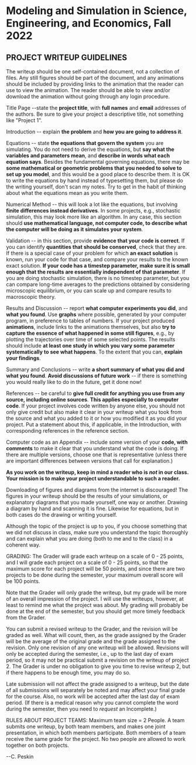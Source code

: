 # Modeling and Simulation in Science, Engineering, and Economics, Fall 2022

## PROJECT WRITEUP GUIDELINES

The writeup should be one self-contained document, not a collection of files.
Any still figures should be part of the document, and any animations should
be included by providing links to the animation that the reader can use
to view the animation.   The reader should be able to view and/or
download the animation without going through any login procedure.

Title Page --state the **project title**, with **full names** and **email** 
             addresses of the authors.  Be sure to give your project 
             a descriptive title, not something like "Project 1".

Introduction -- explain **the problem** and **how you are going to address it**.

Equations -- state **the equations that govern the system** you are simulating.
             You do not need to derive the equations, but **say what the
             variables and parameters mean**, and **describe in words what
             each equation says**.  Besides the fundamental governing
             equations, there may be **some mathematical or geometric
             problems that you needed to solve to set up you model**,
             and this would be a good place to describe them.
             It is OK to write the equations by hand instead of
             typesetting them, but please do the writing yourself,
             don't scan my notes.  Try to get in the habit of thinking
             about what the equations mean as you write them.

Numerical Method -- this will look a lot like the equations, but involving
             **finite differences instead derivatives**.  In some projects,
             e.g., stochastic simulation, this may look more like an
             algorithm.  In any case, this section should **use mathematical
             language, not computer code, to describe what the computer
             will be doing as it simulates your system**.

Validation -- in this section, provide **evidence that your code is
             correct**.  If you can identify **quantities that should be
             conserved**, check that they are.  If there is a special
             case of your problem for which **an exact solution** is known,
             run your code for that case, and compare your results
             to the known exact solution.  **If your code has a timestep
             parameter, make sure it is small enough that the results
             are essentially independent of that parameter**.  If you are
             doing stochastic simulation, there is no timestep parameter,
             but you can compare long-time averages to the predictions
             obtained by considering microscopic equilibrium, or you
             can scale up and compare results to macroscopic theory.

Results and Discussion -- report **what computer experiments you did**,
             and **what you found**.  Use **graphs** where possible, generated
             by your computer program, in preference to tables of numbers.
             If your project produced **animations**, include links to the
             animations themselves, but also **try to capture the
             essence of what happened in some still figures**, e.g., by
             plotting the trajectories over time of some selected points.
             The results should include **at least one study in which you
             vary some parameter systematically to see  what happens**.
             To the extent that you can, **explain your findings**.

Summary and Conclusions -- write **a short summary of what you did and
             what you found**.  **Avoid discussions of future work** -- if there
             is something you would really like to do in the future, get
             it done now!

References -- be careful to **give full credit for anything you use from
             any source, including online sources**.  **This applies especially
             to computer code**.  If your project involves code written by
             anyone else, you should not only give credit but also make
             it clear in your writeup what you took from the source and
             what you added to it or how you modified it as you did your
             project.  Put a statement about this, if applicable, in the
             Introduction, with corresponding references in the reference
             section.

Computer code as an Appendix -- include some version of your **code, with
             comments** to make it clear that you understand what the
             code is doing.  If there are multiple versions, choose one
             that is representative (unless there are important differences
             between versions that call for explanation.)

**As you work on the writeup, keep in mind a reader who is *not* in our
class.  Your mission is to make your project understandable to such
a reader.**

Downloading of figures and diagrams from the internet is discouraged!
The figures in your writeup should be the results of your simulations,
or explanatory diagrams that you made yourself, one way or another.
Drawing a diagram by hand and scanning it is fine.  Likewise for
equations, but in both cases do the drawing or writing yourself.

Although the topic of the project is up to you, if you choose
something that we did not discuss in class, make sure you
understand the topic thoroughly and can explain what you are
doing (both to me and to the class) in a coherent way.

GRADING:
The Grader will grade each writeup on a scale of 0 - 25 points,
and I will grade each project on a scale of 0 - 25 points,
so that the maximum score for each project will be 50 points,
and since there are two projects to be done during the semester,
your maximum overall score will be 100 points.

Note that the Grader will only grade the writeup, but my grade will
be more of an overall impression of the project.  I will use the
writeups, however, at least to remind me what the project was about.
My grading will probably be done at the end of the semester, but
you should get more timely feedback from the Grader.

You can submit a revised writeup to the Grader, and the revision will
be graded as well.  What will count, then, as the grade assigned by
the Grader will be the average of the original grade and the grade
assigned to the revision.  Only one revision of any one writeup will
be allowed.  Revisions will only be accepted during the semester,
i.e., up to the last day of exam period, so it may not be practical
submit a revision on the writeup of project 2.  The Grader is under no
obligation to give you time to revise writeup 2, but if there happens
to be enough time, you may do so.

Late submission will not affect the grade assigned to a writeup,
but the date of all submissions will separately be noted and may affect
your final grade for the course.  Also, no work will be accepted
after the last day of exam period.  (If there is a medical reason
why you cannot complete the word during the semester, then you
need to *request* an Incomplete.)

RULES ABOUT PROJECT TEAMS:
Maximum team size = 2 People.
A team submits one writeup, by both team members, and makes
one joint presentation, in which both members participate.
Both members of a team receive the same grade for the project.
No two people are allowed to work together on both projects.

--C. Peskin

